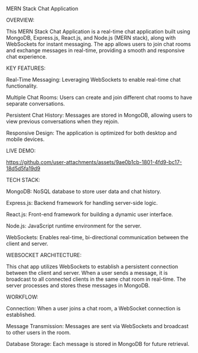 MERN Stack Chat Application

OVERVIEW:

This MERN Stack Chat Application is a real-time chat application built using MongoDB, Express.js, React.js, and Node.js (MERN stack), along with WebSockets for instant messaging. The app allows users to join chat rooms and exchange messages in real-time, providing a smooth and responsive chat experience.

KEY FEATURES:

Real-Time Messaging: Leveraging WebSockets to enable real-time chat functionality.

Multiple Chat Rooms: Users can create and join different chat rooms to have separate conversations.

Persistent Chat History: Messages are stored in MongoDB, allowing users to view previous conversations when they rejoin.

Responsive Design: The application is optimized for both desktop and mobile devices.

LIVE DEMO:

https://github.com/user-attachments/assets/9ae0b1cb-1801-4fd9-bc17-18d5d5fa19d9

TECH STACK:

MongoDB: NoSQL database to store user data and chat history.

Express.js: Backend framework for handling server-side logic.

React.js: Front-end framework for building a dynamic user interface.

Node.js: JavaScript runtime environment for the server.

WebSockets: Enables real-time, bi-directional communication between the client and server.

WEBSOCKET ARCHITECTURE:

This chat app utilizes WebSockets to establish a persistent connection between the client and server. When a user sends a message, it is broadcast to all connected clients in the same chat room in real-time. The server processes and stores these messages in MongoDB.

WORKFLOW:

Connection: When a user joins a chat room, a WebSocket connection is established.

Message Transmission: Messages are sent via WebSockets and broadcast to other users in the room.

Database Storage: Each message is stored in MongoDB for future retrieval.


